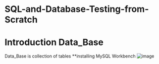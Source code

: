 # SQL-and-Database-Testing-from-Scratch

# Introduction Data_Base
Data_Base is collection of tables
**installing MySQL Workbench
![image](https://user-images.githubusercontent.com/98251620/151817838-0dfcde3f-e84a-465e-9bc7-0b70d7b442c9.png)
